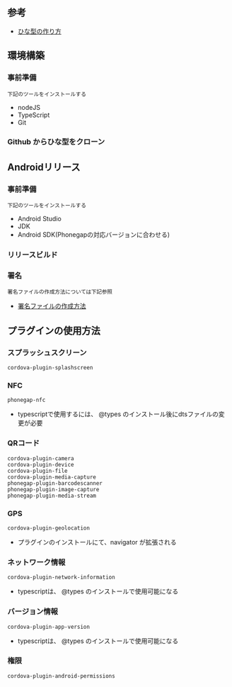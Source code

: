 ## 参考
* [ひな型の作り方](https://qiita.com/puku0x/items/f12e23aa15a36f439e79)

## 環境構築
### 事前準備
	下記のツールをインストールする
* nodeJS
* TypeScript
* Git

### Github からひな型をクローン

## Androidリリース
### 事前準備
	下記のツールをインストールする
* Android Studio
* JDK
* Android SDK(Phonegapの対応バージョンに合わせる)
### リリースビルド
### 署名
	署名ファイルの作成方法については下記参照
* [署名ファイルの作成方法](https://qiita.com/tsunet111/items/69b46744ba427670dfe1)

## プラグインの使用方法
### スプラッシュスクリーン
	cordova-plugin-splashscreen
### NFC
	phonegap-nfc
* typescriptで使用するには、 @types のインストール後にdtsファイルの変更が必要
### QRコード
	cordova-plugin-camera
	cordova-plugin-device
	cordova-plugin-file
	cordova-plugin-media-capture
	phonegap-plugin-barcodescanner
	phonegap-plugin-image-capture
	phonegap-plugin-media-stream
### GPS
	cordova-plugin-geolocation
* プラグインのインストールにて、navigator が拡張される
### ネットワーク情報
	cordova-plugin-network-information
* typescriptは、 @types のインストールで使用可能になる
### バージョン情報
	cordova-plugin-app-version
* typescriptは、 @types のインストールで使用可能になる
### 権限
	cordova-plugin-android-permissions
